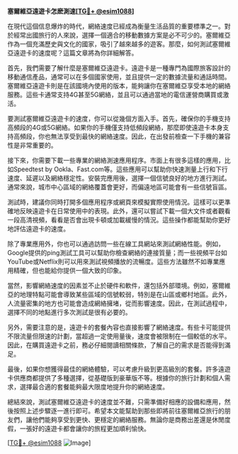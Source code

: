 **塞爾維亞遠遊卡怎麽測速[[TG💪+ @esim1088](https://t.me/s/esim1088)]**

在現代這個信息爆炸的時代，網絡速度已經成為衡量生活品質的重要標準之一。對於經常出國旅行的人來說，選擇一個適合的移動數據方案是必不可少的。塞爾維亞作為一個充滿歷史與文化的國家，吸引了越來越多的遊客。那麼，如何測試塞爾維亞遠遊卡的速度呢？這篇文章將為你詳細解答。

首先，我們需要了解什麼是塞爾維亞遠遊卡。遠遊卡是一種專門為國際旅客設計的移動通信產品，通常可以在多個國家使用，並且提供一定的數據流量和通話時間。塞爾維亞遠遊卡則是在該國境內使用的版本，能夠讓你在塞爾維亞享受本地的網絡服務。這些卡通常支持4G甚至5G網絡，並且可以通過當地的電信運營商購買或激活。

要測試塞爾維亞遠遊卡的速度，你可以從幾個方面入手。首先，確保你的手機支持高頻段的4G或5G網絡。如果你的手機僅支持低頻段網絡，那麼即使遠遊卡本身支持高頻段，你也無法享受到最快的網絡速度。因此，在出發前檢查一下手機的兼容性是非常重要的。

接下來，你需要下載一些專業的網絡測速應用程序。市面上有很多這樣的應用，比如Speedtest by Ookla、Fast.com等。這些應用可以幫助你快速測量上行和下行速度、延遲以及網絡穩定性。安裝完應用後，選擇一個信號良好的地方進行測試。通常來說，城市中心區域的網絡覆蓋會更好，而偏遠地區可能會有一些信號盲區。

測試時，建議你同時打開多個應用程序或網頁來模擬實際使用情況。這樣可以更準確地反映遠遊卡在日常使用中的表現。此外，還可以嘗試下載一個大文件或者觀看一段高清視頻，看看是否會出現卡頓或加載緩慢的情況。這些操作都能幫助你更好地評估遠遊卡的速度。

除了專業應用外，你也可以通過訪問一些在線工具網站來測試網絡性能。例如，Google提供的ping測試工具可以幫助你檢查網絡的連接質量；而一些視頻平台如YouTube或Netflix則可以用來測試視頻播放的流暢度。這些方法雖然不如專業應用精確，但也能給你提供一個大致的印象。

當然，影響網絡速度的因素並不止於硬件和軟件，還包括外部環境。例如，塞爾維亞的地理特點可能會導致某些區域的信號較弱，特別是在山區或鄉村地區。此外，人流量密集的地方也可能會造成網絡擁堵，從而影響速度。因此，在測試過程中，選擇不同的地點進行多次測試是很有必要的。

另外，需要注意的是，遠遊卡的套餐內容也直接影響了網絡速度。有些卡可能提供不限流量但限速的計劃，當超過一定使用量後，速度會被限制在一個較低的水平。因此，在購買遠遊卡之前，務必仔細閱讀相關條款，了解自己的需求是否能得到滿足。

最後，如果你想獲得最佳的網絡體驗，可以考慮升級到更高級別的套餐。許多遠遊卡供應商都提供了多種選擇，從基礎版到豪華版不等。根據你的旅行計劃和個人需求，選擇最合適的套餐能夠最大限度地提升你的網絡速度。

總結來說，測試塞爾維亞遠遊卡的速度並不難，只需準備好相應的設備和應用，然後按照上述步驟逐一進行即可。希望本文能幫助到那些即將前往塞爾維亞旅行的朋友們，讓他們能夠享受到更快、更穩定的網絡服務。無論你是商務出差還是休閒度假，一張好的遠遊卡都會讓你的旅程更加順利愉快。

[[TG💪+ @esim1088](https://t.me/s/esim1088) ![Image](https://i.postimg.cc/4NQfJmqS/Snipaste-2025-05-13-00-14-12.png)]